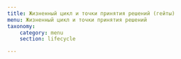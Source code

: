 ```yaml
---
title: Жизненный цикл и точки принятия решений (гейты)
menu: Жизненный цикл и точки принятия решений
taxonomy:
    category: menu
    section: lifecycle

---
```


